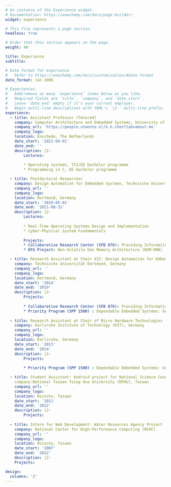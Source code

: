 ```yaml
---
# An instance of the Experience widget.
# Documentation: https://wowchemy.com/docs/page-builder/
widget: experience

# This file represents a page section.
headless: true

# Order that this section appears on the page.
weight: 40

title: Experience
subtitle:

# Date format for experience
#   Refer to https://wowchemy.com/docs/customization/#date-format
date_format: Jan 2006

# Experiences.
#   Add/remove as many `experience` items below as you like.
#   Required fields are `title`, `company`, and `date_start`.
#   Leave `date_end` empty if it's your current employer.
#   Begin multi-line descriptions with YAML's `|2-` multi-line prefix.
experience:
  - title: Assistant Professor (Tenured)
    company: Computer Architecture and Embedded Systems, University of Twente
    company_url: 'https://people.utwente.nl/k.h.chen?tab=about-me'
    company_logo: 
    location: Enschede, The Netherlands
    date_start: '2021-09-01'
    date_end: ''
    description: |2-
        Lectures:
        
        * Operating systems, TCS/EE bachelor programme
        * Programming in C, EE bachelor programme

  - title: Postdoctoral Researcher 
    company: Design Automation for Embedded Systems, Technische Universität Dortmund
    company_url: ''
    company_logo: 
    location: Dortmund, Germany
    date_start: '2019-05-01'
    date_end: '2021-08-31'
    description: |2-
        Lectures:
        
        * Real-Time Operating Systems Design and Implementation
        * Cyber-Physical System Fundamentals
        
        Projects:
        * Collaborative Research Center (SFB 876): Providing Information by Resource-Constrained
        * DFG Project: Non-Volatile One Memory Architecture (NVM-OMA)

  - title: Research Assistant at Chair XII: Design Automation for Embedded Systems
    company: Technische Universität Dortmund, Germany
    company_url: ''
    company_logo: 
    location: Dortmund, Germany
    date_start: '2014'
    date_end: '2019'
    description: |2-
        Projects:
        
        * Collaborative Research Center (SFB 876): Providing Information by Resource-Constrained
        * Priority Program (SPP 1500) : Dependable Embedded Systems: Generating and Executing Dependable Application Software on UnReliable Embedded Systems
      
  - title: Research Assistant at Chair of Micro Hardware Technologies for Automation
    company: Karlsruhe Institute of Technology (KIT), Germany
    company_url: ''
    company_logo: 
    location: Karlsruhe, Germany
    date_start: '2013'
    date_end: '2014'
    description: |2-
        Projects:
        
        * Priority Program (SPP 1500) : Dependable Embedded Systems: Generating and Executing Dependable Application Software on UnReliable Embedded Systems

  - title: Student Assistant: Android project for National Science Council
    company:National Taiwan Tsing Hua University (NTHU), Taiwan
    company_url: ''
    company_logo: 
    location: Hsinchu, Taiwan
    date_start: '2011'
    date_end: '2012'
    description: |2-
        Projects:
              
  - title: Intern for Web Development: Water Resources Agency Project
    company: National Center for High-Performance Computing (NCHC)
    company_url: ''
    company_logo: 
    location: Hsinchu, Taiwan
    date_start: '2007'
    date_end: '2012'
    description: |2-
    Projects:

design:
  columns: '2'
---
```

